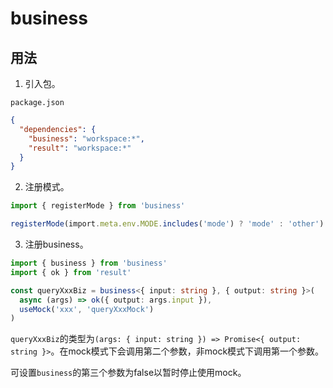 # business

## 用法

1. 引入包。

`package.json`

```json
{
  "dependencies": {
    "business": "workspace:*",
    "result": "workspace:*"
  }
}
```

2. 注册模式。

```typescript
import { registerMode } from 'business'

registerMode(import.meta.env.MODE.includes('mode') ? 'mode' : 'other')
```

3. 注册business。

```typescript
import { business } from 'business'
import { ok } from 'result'

const queryXxxBiz = business<{ input: string }, { output: string }>(
  async (args) => ok({ output: args.input }),
  useMock('xxx', 'queryXxxMock')
)
```

`queryXxxBiz`的类型为`(args: { input: string }) => Promise<{ output: string }>`。在mock模式下会调用第二个参数，非mock模式下调用第一个参数。

可设置`business`的第三个参数为false以暂时停止使用mock。
